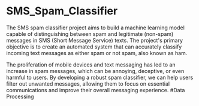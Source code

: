 # SMS_Spam_Classifier
The SMS spam classifier project aims to build a machine learning model capable of distinguishing between spam and legitimate (non-spam) messages in SMS (Short Message Service) texts. The project's primary objective is to create an automated system that can accurately classify incoming text messages as either spam or not spam, also known as ham.

The proliferation of mobile devices and text messaging has led to an increase in spam messages, which can be annoying, deceptive, or even harmful to users. By developing a robust spam classifier, we can help users filter out unwanted messages, allowing them to focus on essential communications and improve their overall messaging experience.
#Data Processing 
